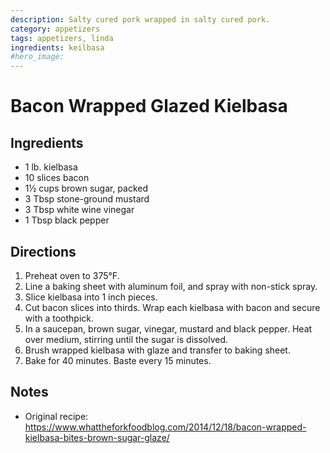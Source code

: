 ```yaml
---
description: Salty cured pork wrapped in salty cured pork.
category: appetizers
tags: appetizers, linda
ingredients: keilbasa
#hero_image: 
---
```


# Bacon Wrapped Glazed Kielbasa

## Ingredients

- 1 lb. kielbasa
- 10 slices bacon
- 1½ cups brown sugar, packed
- 3 Tbsp stone-ground mustard
- 3 Tbsp white wine vinegar
- 1 Tbsp black pepper

## Directions

1. Preheat oven to 375°F. 
2. Line a baking sheet with aluminum foil, and spray with non-stick spray.
3. Slice kielbasa into 1 inch pieces. 
4. Cut bacon slices into thirds. Wrap each kielbasa with bacon and secure with a toothpick. 
5. In a saucepan, brown sugar, vinegar, mustard and black pepper. Heat over medium, stirring until the sugar is dissolved.
6. Brush wrapped kielbasa with glaze and transfer to baking sheet. 
7. Bake for 40 minutes. Baste every 15 minutes.

## Notes

- Original recipe: <https://www.whattheforkfoodblog.com/2014/12/18/bacon-wrapped-kielbasa-bites-brown-sugar-glaze/>
